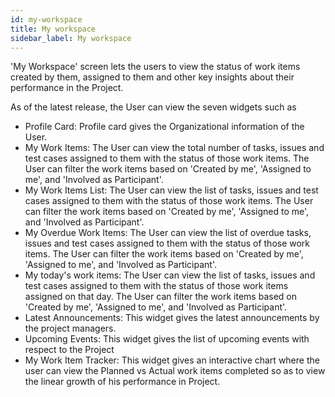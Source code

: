 ```yaml
---
id: my-workspace
title: My workspace
sidebar_label: My workspace
---
```


'My Workspace' screen lets the users to view the status of work items created by them, assigned to them and other key insights about their performance in the Project.

As of the latest release, the User can view the seven widgets such as

- Profile Card: Profile card gives the Organizational information of the User.
  <br>
- My Work Items: The User can view the total number of tasks, issues and test cases assigned to them with the status of those work items. The User can filter the work items based on 'Created by me', 'Assigned to me', and 'Involved as Participant'.
  <br>
- My Work Items List: The User can view the list of tasks, issues and test cases assigned to them with the status of those work items. The User can filter the work items based on 'Created by me', 'Assigned to me', and 'Involved as Participant'.
  <br>
- My Overdue Work Items: The User can view the list of overdue tasks, issues and test cases assigned to them with the status of those work items. The User can filter the work items based on 'Created by me', 'Assigned to me', and 'Involved as Participant'.
  <br>
- My today's work items: The User can view the list of tasks, issues and test cases assigned to them with the status of those work items assigned on that day. The User can filter the work items based on 'Created by me', 'Assigned to me', and 'Involved as Participant'.
  <br>
- Latest Announcements: This widget gives the latest announcements by the project managers.
  <br>
- Upcoming Events: This widget gives the list of upcoming events with respect to the Project
  <br>
- My Work Item Tracker: This widget gives an interactive chart where the user can view the Planned vs Actual work items completed so as to view the linear growth of his performance in Project.
  <br>
